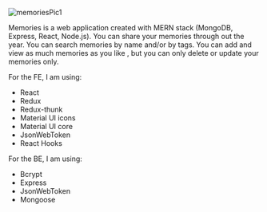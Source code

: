 ![memoriesPic1](https://user-images.githubusercontent.com/89661647/167176929-be0fcc15-606a-49d6-a9fa-77c14ee9aefe.png)





Memories is a web application created with MERN stack (MongoDB, Express, React, Node.js).
You can share your memories through out the year.
You can search memories by name and/or by tags.
You can add and view as much memories as you like , but you can only delete or update your memories only.


For the FE, I am using:
  - React
  - Redux
  - Redux-thunk
  - Material UI icons
  - Material UI core
  - JsonWebToken
  - React Hooks

For the BE, I am using:
  - Bcrypt
  - Express
  - JsonWebToken
  - Mongoose


